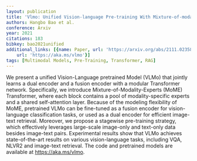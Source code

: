 ```yaml
---
layout: publication
title: 'Vlmo: Unified Vision-language Pre-training With Mixture-of-modality-experts'
authors: Hangbo Bao et al.
conference: Arxiv
year: 2021
citations: 183
bibkey: bao2021unified
additional_links: [{name: Paper, url: 'https://arxiv.org/abs/2111.02358'}, {name: Code,
    url: 'https://aka.ms/vlmo'}]
tags: [Multimodal Models, Pre-Training, Transformer, RAG]
---
```

We present a unified Vision-Language pretrained Model (VLMo) that jointly
learns a dual encoder and a fusion encoder with a modular Transformer network.
Specifically, we introduce Mixture-of-Modality-Experts (MoME) Transformer,
where each block contains a pool of modality-specific experts and a shared
self-attention layer. Because of the modeling flexibility of MoME, pretrained
VLMo can be fine-tuned as a fusion encoder for vision-language classification
tasks, or used as a dual encoder for efficient image-text retrieval. Moreover,
we propose a stagewise pre-training strategy, which effectively leverages
large-scale image-only and text-only data besides image-text pairs.
Experimental results show that VLMo achieves state-of-the-art results on
various vision-language tasks, including VQA, NLVR2 and image-text retrieval.
The code and pretrained models are available at https://aka.ms/vlmo.